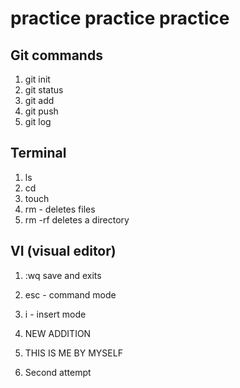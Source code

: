 # practice practice practice

## Git commands

1. git init
1. git status
1. git add
1. git push
1. git log

## Terminal

1. ls
1. cd
1. touch
1. rm - deletes files
1. rm -rf deletes a directory


## VI (visual editor)
1. :wq save and exits
1. esc  - command mode
1. i - insert mode
1. NEW ADDITION
1. THIS IS ME BY MYSELF

1. Second attempt

